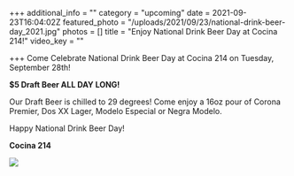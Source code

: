 +++
additional_info = ""
category = "upcoming"
date = 2021-09-23T16:04:02Z
featured_photo = "/uploads/2021/09/23/national-drink-beer-day_2021.jpg"
photos = []
title = "Enjoy National Drink Beer Day at Cocina 214!"
video_key = ""

+++
Come Celebrate National Drink Beer Day at Cocina 214 on Tuesday, September 28th!

**$5 Draft Beer ALL DAY LONG!**

Our Draft Beer is chilled to 29 degrees! Come enjoy a 16oz pour of Corona Premier, Dos XX Lager, Modelo Especial or Negra Modelo.

Happy National Drink Beer Day!

**Cocina 214**

![](/uploads/2021/09/23/national-drink-beer-day_2021.jpg)